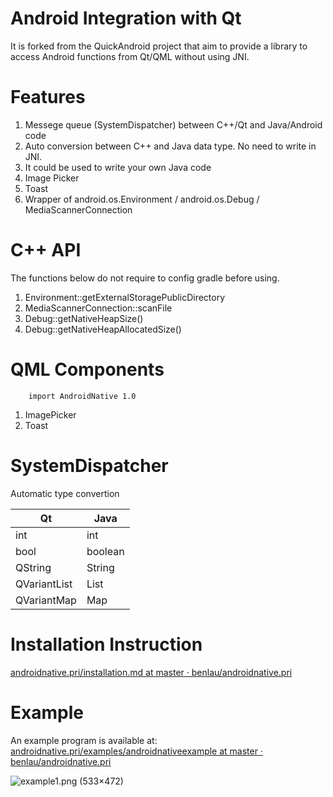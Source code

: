 Android Integration with Qt
===========================

It is forked from the QuickAndroid project that aim to provide a library to access Android functions from Qt/QML without using JNI.

Features
========

 1. Messege queue (SystemDispatcher) between C++/Qt and Java/Android code
  1. Auto conversion between C++ and Java data type. No need to write in JNI.
  1. It could be used to write your own Java code
 1. Image Picker
 1. Toast
 1. Wrapper of 	android.os.Environment / android.os.Debug / MediaScannerConnection


C++ API
=======

The functions below do not require to config gradle before using.

 1. Environment::getExternalStoragePublicDirectory
 1. MediaScannerConnection::scanFile
 1. Debug::getNativeHeapSize()
 1. Debug::getNativeHeapAllocatedSize()

QML Components
==============

```
    import AndroidNative 1.0
```

 1. ImagePicker
 1. Toast


SystemDispatcher
================

Automatic type convertion

| Qt           | Java    |
|--------------|---------|
| int          | int     |
| bool         | boolean |
| QString      | String  |
| QVariantList | List<T> |
| QVariantMap  | Map<T>  |


Installation Instruction
========================

[androidnative.pri/installation.md at master · benlau/androidnative.pri](https://github.com/benlau/androidnative.pri/blob/master/docs/installation.md)

Example
=======

An example program is available at: [androidnative.pri/examples/androidnativeexample at master · benlau/androidnative.pri](https://github.com/benlau/androidnative.pri/tree/master/examples/androidnativeexample)

![example1.png (533×472)](https://raw.githubusercontent.com/benlau/androidnative.pri/master/docs/screenshots/example1.png)
